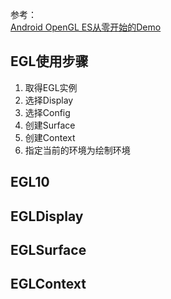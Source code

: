 参考：  
[Android OpenGL ES从零开始的Demo](https://github.com/doggycoder/AndroidOpenGLDemo)  
## EGL使用步骤
1. 取得EGL实例  
2. 选择Display  
3. 选择Config  
4. 创建Surface  
5. 创建Context  
6. 指定当前的环境为绘制环境  

## EGL10
## EGLDisplay
## EGLSurface
## EGLContext

